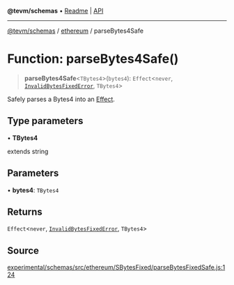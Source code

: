 **@tevm/schemas** • [Readme](../../README.md) \| [API](../../modules.md)

***

[@tevm/schemas](../../README.md) / [ethereum](../README.md) / parseBytes4Safe

# Function: parseBytes4Safe()

> **parseBytes4Safe**\<`TBytes4`\>(`bytes4`): `Effect`\<`never`, [`InvalidBytesFixedError`](../classes/InvalidBytesFixedError.md), `TBytes4`\>

Safely parses a Bytes4 into an [Effect](https://www.effect.website/docs/essentials/effect-type).

## Type parameters

• **TBytes4**

extends string

## Parameters

• **bytes4**: `TBytes4`

## Returns

`Effect`\<`never`, [`InvalidBytesFixedError`](../classes/InvalidBytesFixedError.md), `TBytes4`\>

## Source

[experimental/schemas/src/ethereum/SBytesFixed/parseBytesFixedSafe.js:124](https://github.com/evmts/tevm-monorepo/blob/main/experimental/schemas/src/ethereum/SBytesFixed/parseBytesFixedSafe.js#L124)
